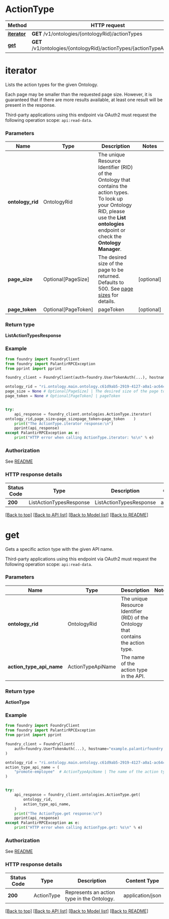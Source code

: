 # ActionType

Method | HTTP request |
------------- | ------------- |
[**iterator**](#iterator) | **GET** /v1/ontologies/{ontologyRid}/actionTypes |
[**get**](#get) | **GET** /v1/ontologies/{ontologyRid}/actionTypes/{actionTypeApiName} |

# **iterator**
Lists the action types for the given Ontology.

Each page may be smaller than the requested page size. However, it is guaranteed that if there are more
results available, at least one result will be present in the response.

Third-party applications using this endpoint via OAuth2 must request the following operation scope: `api:read-data`.


### Parameters

Name | Type | Description  | Notes |
------------- | ------------- | ------------- | ------------- |
**ontology_rid** | OntologyRid | The unique Resource Identifier (RID) of the Ontology that contains the action types. To look up your Ontology RID, please use the **List ontologies** endpoint or check the **Ontology Manager**.  |  |
**page_size** | Optional[PageSize] | The desired size of the page to be returned. Defaults to 500. See [page sizes](/docs/foundry/api/general/overview/paging/#page-sizes) for details.  | [optional] |
**page_token** | Optional[PageToken] | pageToken | [optional] |

### Return type
**ListActionTypesResponse**

### Example

```python
from foundry import FoundryClient
from foundry import PalantirRPCException
from pprint import pprint

foundry_client = FoundryClient(auth=foundry.UserTokenAuth(...), hostname="example.palantirfoundry.com")

ontology_rid = "ri.ontology.main.ontology.c61d9ab5-2919-4127-a0a1-ac64c0ce6367" # OntologyRid | The unique Resource Identifier (RID) of the Ontology that contains the action types. To look up your Ontology RID, please use the **List ontologies** endpoint or check the **Ontology Manager**. 
page_size = None # Optional[PageSize] | The desired size of the page to be returned. Defaults to 500. See [page sizes](/docs/foundry/api/general/overview/paging/#page-sizes) for details. 
page_token = None # Optional[PageToken] | pageToken


try:
    api_response = foundry_client.ontologies.ActionType.iterator(
ontology_rid,page_size=page_sizepage_token=page_token    )
    print("The ActionType.iterator response:\n")
    pprint(api_response)
except PalantirRPCException as e:
    print("HTTP error when calling ActionType.iterator: %s\n" % e)

```



### Authorization

See [README](../README.md#authorization)

### HTTP response details
| Status Code | Type        | Description | Content Type |
|-------------|-------------|-------------|------------------|
**200** | ListActionTypesResponse  | ListActionTypesResponse | application/json |

[[Back to top]](#) [[Back to API list]](../README.md#documentation-for-api-endpoints) [[Back to Model list]](../README.md#documentation-for-models) [[Back to README]](../README.md)

# **get**
Gets a specific action type with the given API name.

Third-party applications using this endpoint via OAuth2 must request the following operation scope: `api:read-data`.


### Parameters

Name | Type | Description  | Notes |
------------- | ------------- | ------------- | ------------- |
**ontology_rid** | OntologyRid | The unique Resource Identifier (RID) of the Ontology that contains the action type.  |  |
**action_type_api_name** | ActionTypeApiName | The name of the action type in the API.  |  |

### Return type
**ActionType**

### Example

```python
from foundry import FoundryClient
from foundry import PalantirRPCException
from pprint import pprint

foundry_client = FoundryClient(
    auth=foundry.UserTokenAuth(...), hostname="example.palantirfoundry.com"
)

ontology_rid = "ri.ontology.main.ontology.c61d9ab5-2919-4127-a0a1-ac64c0ce6367"  # OntologyRid | The unique Resource Identifier (RID) of the Ontology that contains the action type.
action_type_api_name = (
    "promote-employee"  # ActionTypeApiName | The name of the action type in the API.
)


try:
    api_response = foundry_client.ontologies.ActionType.get(
        ontology_rid,
        action_type_api_name,
    )
    print("The ActionType.get response:\n")
    pprint(api_response)
except PalantirRPCException as e:
    print("HTTP error when calling ActionType.get: %s\n" % e)

```



### Authorization

See [README](../README.md#authorization)

### HTTP response details
| Status Code | Type        | Description | Content Type |
|-------------|-------------|-------------|------------------|
**200** | ActionType  | Represents an action type in the Ontology. | application/json |

[[Back to top]](#) [[Back to API list]](../README.md#documentation-for-api-endpoints) [[Back to Model list]](../README.md#documentation-for-models) [[Back to README]](../README.md)

